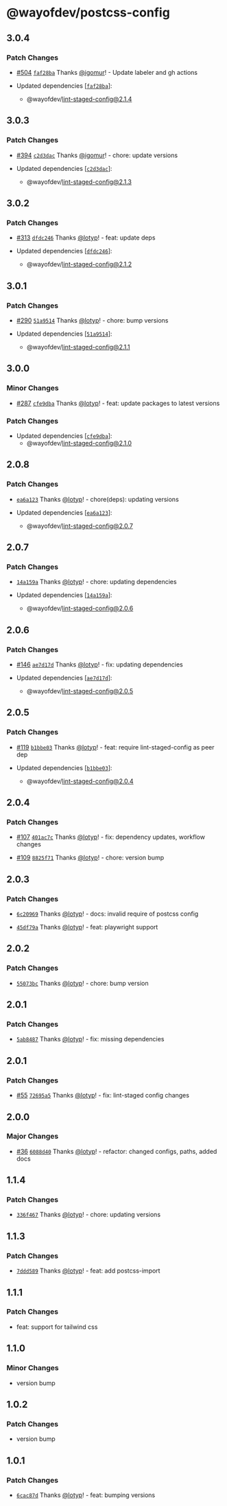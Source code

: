 # @wayofdev/postcss-config

## 3.0.4

### Patch Changes

- [#504](https://github.com/wayofdev/npm-shareable-configs/pull/504) [`faf28ba`](https://github.com/wayofdev/npm-shareable-configs/commit/faf28baf1ca3fe4cc0f0539c530a87b5c53c228a) Thanks [@igomur](https://github.com/igomur)! - Update labeler and gh actions

- Updated dependencies [[`faf28ba`](https://github.com/wayofdev/npm-shareable-configs/commit/faf28baf1ca3fe4cc0f0539c530a87b5c53c228a)]:
  - @wayofdev/lint-staged-config@2.1.4

## 3.0.3

### Patch Changes

- [#394](https://github.com/wayofdev/npm-shareable-configs/pull/394) [`c2d3dac`](https://github.com/wayofdev/npm-shareable-configs/commit/c2d3dacf2b1381f47302951b8c5b8bab816088e1) Thanks [@igomur](https://github.com/igomur)! - chore: update versions

- Updated dependencies [[`c2d3dac`](https://github.com/wayofdev/npm-shareable-configs/commit/c2d3dacf2b1381f47302951b8c5b8bab816088e1)]:
  - @wayofdev/lint-staged-config@2.1.3

## 3.0.2

### Patch Changes

- [#313](https://github.com/wayofdev/npm-shareable-configs/pull/313) [`dfdc246`](https://github.com/wayofdev/npm-shareable-configs/commit/dfdc246bf6257aa06af82bd62b0805f89421dccc) Thanks [@lotyp](https://github.com/lotyp)! - feat: update deps

- Updated dependencies [[`dfdc246`](https://github.com/wayofdev/npm-shareable-configs/commit/dfdc246bf6257aa06af82bd62b0805f89421dccc)]:
  - @wayofdev/lint-staged-config@2.1.2

## 3.0.1

### Patch Changes

- [#290](https://github.com/wayofdev/npm-shareable-configs/pull/290) [`51a9514`](https://github.com/wayofdev/npm-shareable-configs/commit/51a9514f5c94f67ea2acd70a5c9b2b148c0913be) Thanks [@lotyp](https://github.com/lotyp)! - chore: bump versions

- Updated dependencies [[`51a9514`](https://github.com/wayofdev/npm-shareable-configs/commit/51a9514f5c94f67ea2acd70a5c9b2b148c0913be)]:
  - @wayofdev/lint-staged-config@2.1.1

## 3.0.0

### Minor Changes

- [#287](https://github.com/wayofdev/npm-shareable-configs/pull/287) [`cfe9dba`](https://github.com/wayofdev/npm-shareable-configs/commit/cfe9dba36a81b900d01e980f5b565405e91e188f) Thanks [@lotyp](https://github.com/lotyp)! - feat: update packages to latest versions

### Patch Changes

- Updated dependencies [[`cfe9dba`](https://github.com/wayofdev/npm-shareable-configs/commit/cfe9dba36a81b900d01e980f5b565405e91e188f)]:
  - @wayofdev/lint-staged-config@2.1.0

## 2.0.8

### Patch Changes

- [`ea6a123`](https://github.com/wayofdev/npm-shareable-configs/commit/ea6a123c85dbb027f649cbde817293c8271379a1) Thanks [@lotyp](https://github.com/lotyp)! - chore(deps): updating versions

- Updated dependencies [[`ea6a123`](https://github.com/wayofdev/npm-shareable-configs/commit/ea6a123c85dbb027f649cbde817293c8271379a1)]:
  - @wayofdev/lint-staged-config@2.0.7

## 2.0.7

### Patch Changes

- [`14a159a`](https://github.com/wayofdev/npm-shareable-configs/commit/14a159a6f132f4ce5afa4b3490c75ffb85422a06) Thanks [@lotyp](https://github.com/lotyp)! - chore: updating dependencies

- Updated dependencies [[`14a159a`](https://github.com/wayofdev/npm-shareable-configs/commit/14a159a6f132f4ce5afa4b3490c75ffb85422a06)]:
  - @wayofdev/lint-staged-config@2.0.6

## 2.0.6

### Patch Changes

- [#146](https://github.com/wayofdev/npm-shareable-configs/pull/146) [`ae7d17d`](https://github.com/wayofdev/npm-shareable-configs/commit/ae7d17d2d699062de637b24d0b77acf0de235aa3) Thanks [@lotyp](https://github.com/lotyp)! - fix: updating dependencies

- Updated dependencies [[`ae7d17d`](https://github.com/wayofdev/npm-shareable-configs/commit/ae7d17d2d699062de637b24d0b77acf0de235aa3)]:
  - @wayofdev/lint-staged-config@2.0.5

## 2.0.5

### Patch Changes

- [#119](https://github.com/wayofdev/npm-shareable-configs/pull/119) [`b1bbe03`](https://github.com/wayofdev/npm-shareable-configs/commit/b1bbe03a4bb1ce30792ee8c828cf17a7fbf513bf) Thanks [@lotyp](https://github.com/lotyp)! - feat: require lint-staged-config as peer dep

- Updated dependencies [[`b1bbe03`](https://github.com/wayofdev/npm-shareable-configs/commit/b1bbe03a4bb1ce30792ee8c828cf17a7fbf513bf)]:
  - @wayofdev/lint-staged-config@2.0.4

## 2.0.4

### Patch Changes

- [#107](https://github.com/wayofdev/npm-shareable-configs/pull/107) [`401ac7c`](https://github.com/wayofdev/npm-shareable-configs/commit/401ac7c000963421f11fc29ce230a650de976e25) Thanks [@lotyp](https://github.com/lotyp)! - fix: dependency updates, workflow changes

- [#109](https://github.com/wayofdev/npm-shareable-configs/pull/109) [`8825f71`](https://github.com/wayofdev/npm-shareable-configs/commit/8825f718a851dde909eebb36b908f59cfcbf29eb) Thanks [@lotyp](https://github.com/lotyp)! - chore: version bump

## 2.0.3

### Patch Changes

- [`6c20969`](https://github.com/wayofdev/npm-shareable-configs/commit/6c2096931aee2f1c3f499d47f7083e87b6c245ba) Thanks [@lotyp](https://github.com/lotyp)! - docs: invalid require of postcss config

- [`45df79a`](https://github.com/wayofdev/npm-shareable-configs/commit/45df79a7243b975f4f75220d1dff680b0656e56f) Thanks [@lotyp](https://github.com/lotyp)! - feat: playwright support

## 2.0.2

### Patch Changes

- [`55073bc`](https://github.com/wayofdev/npm-shareable-configs/commit/55073bc1eb6bfbdb65259e1dca4eb18d9ccaabdb) Thanks [@lotyp](https://github.com/lotyp)! - chore: bump version

## 2.0.1

### Patch Changes

- [`5ab8487`](https://github.com/wayofdev/npm-shareable-configs/commit/5ab84877a60804623d8bc35164c5846cbadddd40) Thanks [@lotyp](https://github.com/lotyp)! - fix: missing dependencies

## 2.0.1

### Patch Changes

- [#55](https://github.com/wayofdev/npm-shareable-configs/pull/55) [`72695a5`](https://github.com/wayofdev/npm-shareable-configs/commit/72695a5116d17861e508389dce9bfdf93dcd7dc4) Thanks [@lotyp](https://github.com/lotyp)! - fix: lint-staged config changes

## 2.0.0

### Major Changes

- [#36](https://github.com/wayofdev/npm-shareable-configs/pull/36) [`6088d40`](https://github.com/wayofdev/npm-shareable-configs/commit/6088d40a769a3a69656d55c53793ff41b318ce90) Thanks [@lotyp](https://github.com/lotyp)! - refactor: changed configs, paths, added docs

## 1.1.4

### Patch Changes

- [`336f467`](https://github.com/wayofdev/npm-shareable-configs/commit/336f467362a10239bc6f5610ef53786b1d89f5b9) Thanks [@lotyp](https://github.com/lotyp)! - chore: updating versions

## 1.1.3

### Patch Changes

- [`7ddd589`](https://github.com/wayofdev/npm-shareable-configs/commit/7ddd589e3ac81ce08bed797dddc003e09254525a)
  Thanks [@lotyp](https://github.com/lotyp)! - feat: add postcss-import

## 1.1.1

### Patch Changes

- feat: support for tailwind css

## 1.1.0

### Minor Changes

- version bump

## 1.0.2

### Patch Changes

- version bump

## 1.0.1

### Patch Changes

- [`6cac87d`](https://github.com/wayofdev/npm-shareable-configs/commit/6cac87d55bc1488b1eee040c793d72fab12f5564)
  Thanks [@lotyp](https://github.com/lotyp)! - feat: bumping versions

